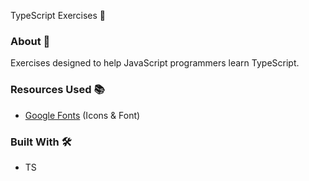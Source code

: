 TypeScript Exercises 🔬

### About 📖

Exercises designed to help JavaScript programmers learn TypeScript.

### Resources Used 📚

- [Google Fonts](https://fonts.google.com) (Icons & Font)

### Built With 🛠️

- TS
